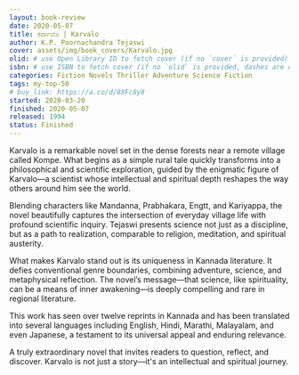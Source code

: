 ```yaml
---
layout: book-review
date: 2020-05-07
title: ಕರ್ವಾಲೊ | Karvalo
author: K.P. Poornachandra Tejaswi
cover: assets/img/book_covers/Karvalo.jpg
olid: # use Open Library ID to fetch cover (if no `cover` is provided)
isbn: # use ISBN to fetch cover (if no `olid` is provided, dashes are optional)
categories: Fiction Novels Thriller Adventure Science Fiction
tags: my-top-50
# buy_link: https://a.co/d/8XFc8y8
started: 2020-03-20
finished: 2020-05-07
released: 1994
status: Finished
---
```


Karvalo is a remarkable novel set in the dense forests near a remote village called Kompe. What begins as a simple rural tale quickly transforms into a philosophical and scientific exploration, guided by the enigmatic figure of Karvalo—a scientist whose intellectual and spiritual depth reshapes the way others around him see the world.

Blending characters like Mandanna, Prabhakara, Engtt, and Kariyappa, the novel beautifully captures the intersection of everyday village life with profound scientific inquiry. Tejaswi presents science not just as a discipline, but as a path to realization, comparable to religion, meditation, and spiritual austerity.

What makes Karvalo stand out is its uniqueness in Kannada literature. It defies conventional genre boundaries, combining adventure, science, and metaphysical reflection. The novel’s message—that science, like spirituality, can be a means of inner awakening—is deeply compelling and rare in regional literature.

This work has seen over twelve reprints in Kannada and has been translated into several languages including English, Hindi, Marathi, Malayalam, and even Japanese, a testament to its universal appeal and enduring relevance.

A truly extraordinary novel that invites readers to question, reflect, and discover. Karvalo is not just a story—it's an intellectual and spiritual journey.
